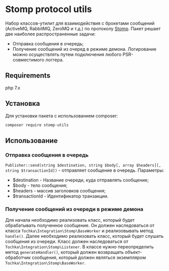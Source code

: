 # Stomp protocol utils

Набор классов-утилит для взаимодействия с брокетами сообщений (ActiveMQ, RabbitMQ, ZeroMQ и т.д.) по протоколу [Stomp](https://stomp.github.io/).
Пакет решает две наиболее распространенные задачи:
 - Отправка сообщения в очередь;
 - Получение сообщений из очеред в режиме демона.
Логирование можно осуществлять путем подключения любого PSR-совместимого логгера.

## Requirements
php 7.x

## Установка
Для установки пакета с использованием composer:
```bash
composer require stomp-utils
```

## Использование

### Отправка сообщения в очередь
```Publisher::send(string $destination, string $body[, array $headers][, string $transactionId])``` - отправляет сообщение в очередь.
Параметры:
 - $destination - Название очереди, куда отправлять сообщение;
 - $body - тело сообщения;
 - $headers - массив заголовков сообщения;
 - $transactionId - Идентификатор транзакции.
 
### Получение сообщений из очереди в режиме демона
Для начала необходимо реализовать класс, который будет обрабатывать полученное сообщение. Он должен наследоваться от класса ```Tochka\Integration\Stomp\BaseWorker``` и реализовывать метод ```handle()```.
Далее необходимо реализовать класс, который будет слушать сообщения из очереди. Класс должен наследоваться от ```Tochka\Integration\Stomp\Listener```. В классе нужно переопределить метод ```generateHandler()```, который должен возвращать объект-обработчик сообщения, который должен являться экземпляром ```Tochka\Integration\Stomp\BaseWorker```.

